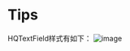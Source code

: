 # Tips
HQTextField样式有如下：
![image](https://github.com/HuangQiang11/Tips/HQTextField/Images/type.png)
